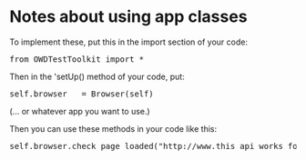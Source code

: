 # Notes about using app classes

To implement these, put this in the import section of your code:

<pre>
from OWDTestToolkit import *
</pre>

Then in the 'setUp() method of your code, put:

<pre>
self.browser   = Browser(self)
</pre>

(... or whatever app you want to use.)

Then you can use these methods in your code like this:

<pre>
self.browser.check_page_loaded("http://www.this_api_works_for_me.com")
</pre>

<!--api-->
